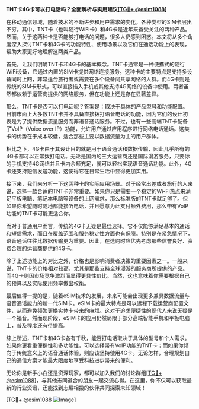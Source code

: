 **TNT卡4G卡可以打电话吗？全面解析与实用建议[[TG💪+ @esim1088](https://t.me/s/esim1088)]**

在移动通信领域，随着技术的不断进步和用户需求的变化，各种类型的SIM卡层出不穷。其中，TNT卡（也叫随行WiFi卡）和4G卡是近年来备受关注的两种产品。然而，关于这两种卡是否能够打电话的问题，很多人仍感到困惑。本文将从多个角度深入探讨TNT卡和4G卡的功能特性、使用场景以及它们在通话功能上的表现，帮助大家更好地理解这两类产品。

首先，让我们明确TNT卡和4G卡的基本概念。TNT卡通常是一种便携式的随行WiFi设备，它通过内置的SIM卡提供网络连接服务。这种卡的主要特点是支持多设备同时上网，非常适合旅行者或需要在多个设备间共享网络的人群。而4G卡则是传统的SIM卡形式，可以直接插入手机或其他支持4G网络的设备中使用。两者虽然都依赖于运营商提供的网络服务，但在功能上还是存在显著差异。

那么，TNT卡是否可以打电话呢？答案是：取决于具体的产品型号和功能配置。目前市面上大多数TNT卡并不具备直接拨打语音电话的功能，因为它们的设计初衷是为了提供数据流量服务而非语音通话服务。不过，也有一些高端TNT卡配备了VoIP（Voice over IP）功能，允许用户通过应用程序进行网络电话通话。这类卡的优势在于成本较低，适合那些主要以数据流量为主的用户群体。

相比之下，4G卡由于其设计目的就是用于语音通话和数据传输，因此几乎所有的4G卡都可以正常拨打电话。无论是国内的三大运营商还是国际漫游服务，只要你的手机支持4G网络并且卡内余额充足，就可以轻松实现语音通话功能。此外，4G卡还支持短信发送功能，这使得它在日常生活中显得更加实用。

接下来，我们来分析一下这两种卡的实际应用场景。对于经常出差或者旅行的人来说，选择一款合适的TNT卡非常重要。如果你只是需要一个稳定的Wi-Fi热点来满足平板电脑、笔记本电脑等设备的上网需求，那么标准版的TNT卡就足够了。但如果你希望随时随地都能接听电话，并且愿意为此支付额外费用，那么带有VoIP功能的TNT卡可能更适合你。

而对于普通用户而言，传统的4G卡无疑是最佳选择。它不仅能够满足基本的通话和短信需求，而且在覆盖范围和服务稳定性方面也有保障。特别是在紧急情况下，语音通话往往比数据传输更为重要。因此，在选购时应优先考虑那些信誉良好、资费合理的运营商提供的4G卡。

除了上述功能上的对比之外，价格也是影响消费者决策的重要因素之一。一般来说，TNT卡的价格相对较高，尤其是那些支持全球漫游的服务商所提供的产品。而4G卡则因市场竞争激烈而显得更具性价比。当然，这也意味着你需要根据自己的预算以及实际使用频率做出权衡。

最后值得一提的是，随着eSIM技术的发展，未来可能会出现更多兼具数据流量与语音通话能力的新一代SIM卡。eSIM卡的最大特点是可以远程下载运营商配置文件，从而避免频繁更换实体卡带来的麻烦。这对于追求便捷性的现代人来说无疑是一个福音。然而现阶段，eSIM卡的应用仍然局限于部分高端智能手机和平板电脑上，普及程度还有待提高。

综上所述，TNT卡和4G卡各有千秋，能否打电话取决于具体的型号和个人需求。如果你更看重便携性和多功能性，可以选择带有VoIP功能的TNT卡；而如果你倾向于传统意义上的语音通话体验，则应该坚持使用4G卡。无论怎样，合理规划自己的通信方案才能最大限度地享受科技进步带来的便利。

无论你是新手小白还是资深玩家，都可以加入我们的讨论群组[[TG💪+ @esim1088](https://t.me/s/esim1088)]，与其他志同道合的朋友一起交流心得。在这里，你不仅可以获取最新的行业资讯，还能找到志趣相投的伙伴共同探索未知领域！

[[TG💪+ @esim1088](https://t.me/s/esim1088) ![Image](https://i.postimg.cc/4NQfJmqS/Snipaste-2025-05-13-00-14-12.png)]